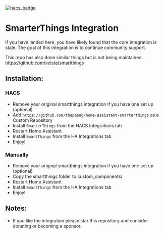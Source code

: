 [![hacs_badge](https://img.shields.io/badge/HACS-Custom-41BDF5.svg)](https://github.com/hacs/integration)
# SmarterThings Integration

If you have landed here, you have likely found that the core integration is stale. The goal of this integration is to continue community support.

This repo has also done similar things but is not being maintained.
https://github.com/veista/smartthings



## Installation:
### HACS
- Remove your original smartthings integration if you have one set up (optional)
- Add `https://github.com/thepapag/home-assistant-smarterthings` as a Custom Repository
- Install `SmarterThings` from the HACS Integrations tab
- Restart Home Assistant
- Install `SmartThings` from the HA Integrations tab
- Enjoy!

### Manually
- Remove your original smartthings integration if you have one set up (optional)
- Copy the smartthings folder to custom_components\
- Restart Home Assistant
- Install `SmartThings` from the HA Integrations tab
- Enjoy!

## Notes:
- If you like the integration please star this repository and concider donating or becoming a sponsor.
